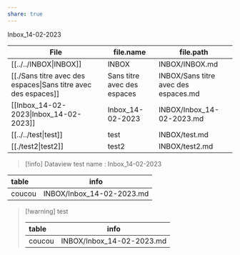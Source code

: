 ```yaml
---
share: true
---
```


Inbox_14-02-2023


| File                                                                  | file.name                   | file.path                            |
| --------------------------------------------------------------------- | --------------------------- | ------------------------------------ |
| [[../../INBOX\|INBOX]]                                             | INBOX                       | INBOX/INBOX.md                       |
| [[./Sans titre avec des espaces\|Sans titre avec des espaces]] | Sans titre avec des espaces | INBOX/Sans titre avec des espaces.md |
| [[Inbox_14-02-2023\|Inbox_14-02-2023]]                       | Inbox_14-02-2023            | INBOX/Inbox_14-02-2023.md            |
| [[../../test\|test]]                                               | test                        | INBOX/test.md                        |
| [[./test2\|test2]]                                             | test2                       | INBOX/test2.md                       |


> [!info] Dataview test
> name : Inbox_14-02-2023

| table  |       info        |
|:------ |:-----------------:|
| coucou | INBOX/Inbox_14-02-2023.md |


> [!warning] test
> 
> | table  |       info        |
> |:------ |:-----------------:|
> | coucou | INBOX/Inbox_14-02-2023.md |

